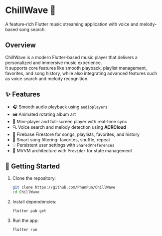 # ChillWave 🎵  
A feature-rich Flutter music streaming application with voice and melody-based song search.

## Overview

ChillWave is a modern Flutter-based music player that delivers a personalized and immersive music experience.  
It supports core features like smooth playback, playlist management, favorites, and song history, while also integrating advanced features such as voice search and melody recognition.

## ✨ Features

- 🎧 Smooth audio playback using `audioplayers`
- 🖼️ Animated rotating album art
- 🔄 Mini-player and full-screen player with real-time sync
- 🔍 Voice search and melody detection using **ACRCloud**
- 💾 Firebase Firestore for songs, playlists, favorites, and history
- 🧠 Smart song filtering: favorites, shuffle, repeat
- 💡 Persistent user settings with `SharedPreferences`
- 📐 MVVM architecture with `Provider` for state management

## 🔧 Getting Started

1. Clone the repository:
   ```bash
   git clone https://github.com/PhunPun/ChillWave
   cd ChillWave

2. Install dependencies:
   ```bash
   flutter pub get
   ```

3. Run the app:
   ```bash
   flutter run
   ```